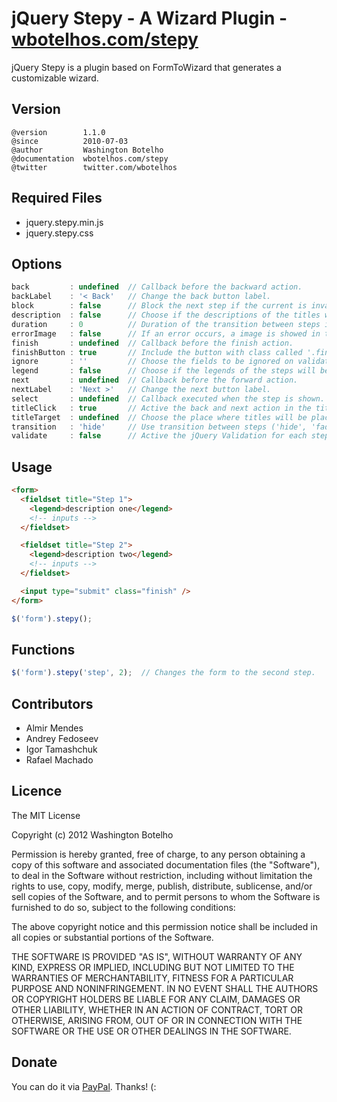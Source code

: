 # jQuery Stepy - A Wizard Plugin - [wbotelhos.com/stepy](http://wbotelhos.com/stepy)

jQuery Stepy is a plugin based on FormToWizard that generates a customizable wizard.

## Version

```
@version        1.1.0
@since          2010-07-03
@author         Washington Botelho
@documentation  wbotelhos.com/stepy
@twitter        twitter.com/wbotelhos
```

## Required Files

+ jquery.stepy.min.js
+ jquery.stepy.css

## Options

```js
back         : undefined  // Callback before the backward action.
backLabel    : '< Back'   // Change the back button label.
block        : false      // Block the next step if the current is invalid.
description  : false      // Choose if the descriptions of the titles will be showed.
duration     : 0          // Duration of the transition between steps in ms.
errorImage   : false      // If an error occurs, a image is showed in the title of the corresponding step.
finish       : undefined  // Callback before the finish action.
finishButton : true       // Include the button with class called '.finish' into the last step.
ignore       : ''         // Choose the fields to be ignored on validation.
legend       : false      // Choose if the legends of the steps will be showed.
next         : undefined  // Callback before the forward action.
nextLabel    : 'Next >'   // Change the next button label.
select       : undefined  // Callback executed when the step is shown.
titleClick   : true       // Active the back and next action in the titles.
titleTarget  : undefined  // Choose the place where titles will be placed.
transition   : 'hide'     // Use transition between steps ('hide', 'fade' or 'slide').
validate     : false      // Active the jQuery Validation for each step.
```

## Usage

```html
<form>
  <fieldset title="Step 1">
    <legend>description one</legend>
    <!-- inputs -->
  </fieldset>

  <fieldset title="Step 2">
    <legend>description two</legend>
    <!-- inputs -->
  </fieldset>

  <input type="submit" class="finish" />
</form>
```

```js
$('form').stepy();
```

## Functions

```js
$('form').stepy('step', 2);  // Changes the form to the second step.
```

## Contributors

+ Almir Mendes
+ Andrey Fedoseev
+ Igor Tamashchuk
+ Rafael Machado

## Licence

The MIT License

Copyright (c) 2012 Washington Botelho

Permission is hereby granted, free of charge, to any person obtaining a copy of this software and associated documentation files (the "Software"), to deal in the Software without restriction, including without limitation the rights to use, copy, modify, merge, publish, distribute, sublicense, and/or sell copies of the Software, and to permit persons to whom the Software is furnished to do so, subject to the following conditions:

The above copyright notice and this permission notice shall be included in all copies or substantial portions of the Software.

THE SOFTWARE IS PROVIDED "AS IS", WITHOUT WARRANTY OF ANY KIND, EXPRESS OR IMPLIED, INCLUDING BUT NOT LIMITED TO THE WARRANTIES OF MERCHANTABILITY, FITNESS FOR A PARTICULAR PURPOSE AND NONINFRINGEMENT. IN NO EVENT SHALL THE AUTHORS OR COPYRIGHT HOLDERS BE LIABLE FOR ANY CLAIM, DAMAGES OR OTHER LIABILITY, WHETHER IN AN ACTION OF CONTRACT, TORT OR OTHERWISE, ARISING FROM, OUT OF OR IN CONNECTION WITH THE SOFTWARE OR THE USE OR OTHER DEALINGS IN THE SOFTWARE.

## Donate

You can do it via [PayPal](https://www.paypal.com/cgi-bin/webscr?cmd=_donations&business=X8HEP2878NDEG&item_name=jQuery%20Stepy). Thanks! (:
